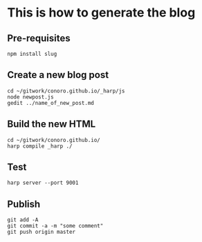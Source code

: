 # This is how to generate the blog
## Pre-requisites

```
npm install slug
```

## Create a new blog post

```
cd ~/gitwork/conoro.github.io/_harp/js
node newpost.js
gedit ../name_of_new_post.md
```

## Build the new HTML

```
cd ~/gitwork/conoro.github.io/
harp compile _harp ./
```

## Test

```
harp server --port 9001
```

## Publish

```
git add -A
git commit -a -m "some comment"
git push origin master
```
